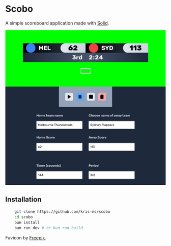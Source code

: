 # Scobo

A simple scoreboard application made with [Solid](https://www.solidjs.com).

![Screenshot](./screenshot.png)

## Installation

```bash
    git clone https://github.com/kris-ms/scobo
    cd scobo
    bun install
    bun run dev # or bun run build
```

Favicon by [Freepik](https://www.flaticon.com/free-icons/scoreboard).
